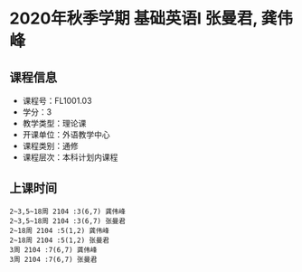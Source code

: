 # 2020年秋季学期 基础英语I 张曼君, 龚伟峰






## 课程信息

- 课程号：FL1001.03
- 学分：3
- 教学类型：理论课
- 开课单位：外语教学中心
- 课程类别：通修
- 课程层次：本科计划内课程

## 上课时间

```
2~3,5~18周 2104 :3(6,7) 龚伟峰
2~3,5~18周 2104 :3(6,7) 张曼君
2~18周 2104 :5(1,2) 龚伟峰
2~18周 2104 :5(1,2) 张曼君
3周 2104 :7(6,7) 龚伟峰
3周 2104 :7(6,7) 张曼君
```

